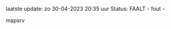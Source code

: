 laatste update: 
zo 30-04-2023 20:35   uur 
Status: FAALT - fout - 
<div class="service R">mapsrv</div>